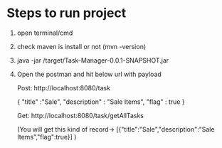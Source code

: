 # Steps to run project

1. open terminal/cmd
2. check maven is install or not (mvn -version)
3. java -jar /target/Task-Manager-0.0.1-SNAPSHOT.jar
4. Open the postman and hit below url with payload

	Post:  http://localhost:8080/task

	{
		"title" :"Sale",
		"description" : "Sale Items",
		"flag" : true
	}
	
	Get: http://localhost:8080/task/getAllTasks
	
	(You will get this kind of record->  [{"title":"Sale","description":"Sale Items","flag":true}] )
